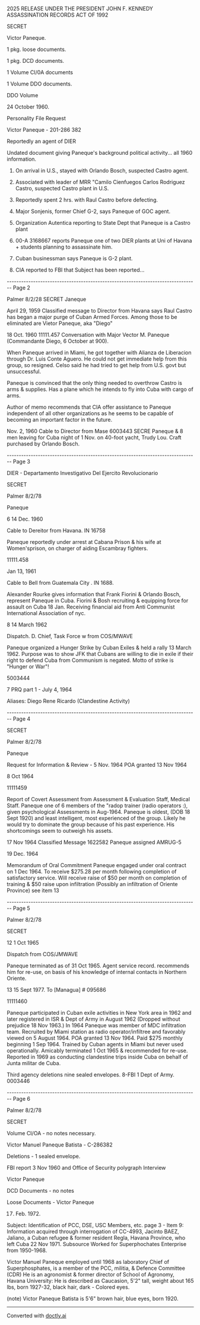 2025 RELEASE UNDER THE PRESIDENT JOHN F. KENNEDY ASSASSINATION RECORDS ACT OF 1992

SECRET

Victor Paneque.

1 pkg. loose documents.

1 pkg. DCD documents.

1 Volume CI/0A documents

1 Volume DDO documents.

DDO Volume

24 October 1960.

Personality File Request

Victor Paneque - 201-286 382

Reportedly an agent of DIER

Undated document giving Paneque's background political activity... all 1960 information.

1.  On arrival in U.S., stayed with Orlando Bosch, suspected Castro agent.

2.  Associated with leader of MRR "Camilo Cienfuegos Carlos Rodriguez Castro, suspected Castro plant in U.S.

3.  Reportedly spent 2 hrs. with Raul Castro before defecting.

4.  Major Sonjenis, former Chief G-2, says Paneque of GOC agent.

5.  Organization Autentica reporting to State Dept that Paneque is a Castro plant

6.  00-A 3168667 reports Paneque one of two DIER plants at Uni of Havana + students planning to assassinate him.

7.  Cuban businessman says Paneque is G-2 plant.

8.  CIA reported to FBI that Subject has been reported...


-------------------------------------------------------------------------------- Page 2

Palmer
8/2/28
SECRET Janeque

April 29, 1959 Classified message to Director from Havana says Raul Castro has began a major purge of Cuban Armed Forces. Among those to be eliminated are Vietor Paneque, aka "Diego"

18 Oct. 1960 11111.457
Conversation with Major Vector M. Paneque (Commandante Diego, 6 October at 900).

When Paneque arrived in Miami, he got together with Alianza de Liberacion through Dr. Luis Conte Aguero. He could not get immediate help from this group, so resigned. Celso said he had tried to get help from U.S. govt but unsuccessful.

Paneque is convinced that the only thing needed to overthrow Castro is arms & supplies. Has a plane which he intends to fly into Cuba with cargo of arms.

Author of memo recommends that CIA offer assistance to Paneque independent of all other organizations as he seems to be capable of becoming an important factor in the future.

Nov. 2, 1960 Cable to Director from Mase 6003443
SECRE
Paneque & 8 men leaving for Cuba night of 1 Nov. on 40-foot yacht, Trudy Lou. Craft purchased by Orlando Bosch.


-------------------------------------------------------------------------------- Page 3

DIER - Departamento Investigativo
Del Ejercito Revolucionario

SECRET

Palmer
8/2/78

Paneque

6 14 Dec. 1960

Cable to Dereitor from Havana. IN 16758

Paneque reportedly under arrest at Cabana Prison & his wife at Women'sprison, on charger of aiding Escambray fighters.

11111.458

Jan 13, 1961

Cable to Bell from Guatemala City . IN 1688.

Alexander Rourke gives information that Frank Fiorini & Orlando Bosch, represent Paneque in Cuba. Fiorini & Bosh recruiting & equipping force for assault on Cuba 18 Jan. Receiving financial aid from Anti Communist International Association of nyc.

8 14 March 1962

Dispatch. D. Chief, Task Force w from COS/MWAVE

Paneque organized a Hunger Strike by Cuban Exiles & held a rally 13 March 1962. Purpose was to show JFK that Cubans are willing to die in exile if their right to defend Cuba from Communism is negated. Motto of strike is "Hunger or War"!

5003444

7 PRQ part 1 - July 4, 1964

Aliases: Diego Rene Ricardo (Clandestine Activity)


-------------------------------------------------------------------------------- Page 4

SECRET

Palmer 8/2/78

Paneque

Request for Information & Review - 5 Nov. 1964
POA granted 13 Nov 1964

8 Oct 1964

11111459

Report of Covert Assessment
from Assessment & Evaluation Staff, Medical Staff.
Paneque one of 6 members of the "radop trainer (radio operators :), given psychological Assessments in Aug-1964. Paneque is oldest, (DOB 18 Sept 1920) and least intelligent, most experienced of the group. Likely he would try to dominate the group because of his past experience. His shortcomings seem to outweigh his assets.

17 Nov 1964 Classified Message 1622582
Paneque assigned AMRUG-5

19 Dec. 1964

Memorandum of Oral Commitment
Paneque engaged under oral contract on 1 Dec 1964. To receive $275.28 per month following completion of satisfactory service. Will receive raise of $50 per month on completion of training & $50 raise upon infiltration (Possibly an infiltration of Oriente Province) see item 13


-------------------------------------------------------------------------------- Page 5

Palmer
8/2/78

SECRET

12 1 Oct 1965

Dispatch from COS/JMWAVE

Paneque terminated as of 31 Oct 1965. Agent service record. recommends him for re-use, on basis of his knowledge of internal contacts in Northern Oriente.

13 15 Sept 1977. To [Managua] # 095686

11111460

Paneque participated in Cuban exile activities in New York area in 1962 and later registered in ISR & Dept of Army in August 1962 (Dropped without prejudice 18 Nov 1963.) In 1964 Paneque was member of MDC infiltration team. Recruited by Miami station as radio operator/infiltree and favorably viewed on 5 August 1964. POA granted 13 Nov 1964. Paid $275 monthly beginning 1 Sep 1964. Trained by Cuban agents in Miami but never used operationally. Amicably terminated 1 Oct 1965 & recommended for re-use. Reported in 1969 as conducting clandestine trips inside Cuba on behalf of Junta militar de Cuba.

Third agency deletions nine sealed envelopes.
8-FBI 1 Dept of Army.
0003446


-------------------------------------------------------------------------------- Page 6

Palmer 8/2/78

SECRET

Volume CI/OA - no notes necessary.

Victor Manuel Paneque Batista - C-286382

Deletions - 1 sealed envelope.

FBI report 3 Nov 1960 and Office of Security polygraph Interview

Victor Paneque

DCD Documents - no notes

Loose Documents - Victor Paneque

17. Feb. 1972.

Subject: Identification of PCC, DSE, USC Members, etc.
page 3 - Item 9: Information acquired through interrogation of CC-4993, Jacinto BAEZ, Jaliano, a Cuban refugee & former resident Regla, Havana Province, who left Cuba 22 Nov 1971. Subsource Worked for Superphochates Enterprise from 1950-1968.

Victor Manuel Paneque employed until 1968 as laboratory Chief of Superphosphates, is a member of the PCC, militia, & Defence Committee (CDR) He is an agronomist & former director of School of Agronomy, Havana University: He is described as Caucasion, 5'2" tall, weight about 165 lbs, born 1927-32, black hair, dark - Colored eyes.

(note) Victor Paneque Batista is 5'6" brown hair, blue eyes, born 1920.


---
Converted with [doctly.ai](https://doctly.ai)